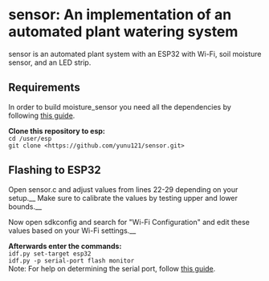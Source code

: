 sensor: An implementation of an automated plant watering system
========================================================================
sensor is an automated plant system with an ESP32 with Wi-Fi, 
soil moisture sensor, and an LED strip.

Requirements
------------
In order to build moisture_sensor you need all the dependencies by following [this guide](https://docs.espressif.com/projects/esp-idf/en/latest/esp32/get-started/).

**Clone this repository to esp:**\
```cd /user/esp```\
```git clone <https://github.com/yunu121/sensor.git>```

Flashing to ESP32
-----------------
Open sensor.c and adjust values from lines 22-29 depending on your setup.__
Make sure to calibrate the values by testing upper and lower bounds.__

Now open sdkconfig and search for "Wi-Fi Configuration" and edit these values based
on your Wi-Fi settings.__

**Afterwards enter the commands:**\
```idf.py set-target esp32```\
```idf.py -p serial-port flash monitor```\
Note: For help on determining the serial port, follow [this guide](https://docs.espressif.com/projects/esp-idf/en/latest/esp32/get-started/establish-serial-connection.html).
